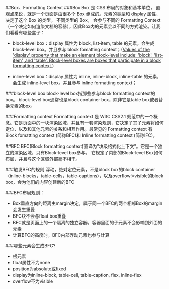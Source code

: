 ##Box、Formatting Context
###Box
Box 是 CSS 布局的对象和基本单位， 直观点来说，就是一个页面是由很多个 Box 组成的。元素的类型和 display 属性，决定了这个 Box 的类型。 不同类型的 Box， 会参与不同的 Formatting Context（一个决定如何渲染文档的容器），因此Box内的元素会以不同的方式渲染。让我们看看有哪些盒子：

- block-level box：display 属性为 block, list-item, table 的元素，会生成 block-level box。并且参与 block fomatting context；([Values of the 'display' property that make an element block-level include: 'block', 'list-item', and 'table'. Block-level boxes are boxes that participate in a block formatting context.](http://http://dev.w3.org/csswg/css2/visuren.html#block-level))

- inline-level box：display 属性为 inline, inline-block, inline-table 的元素，会生成 inline-level box。并且参与 inline formatting context；

###block-level box
block-level box指那些参与block formatting context的box。
block-level box通常也是block container box，除非它是table box或者替换元素的box。

###Formatting context
Formatting context 是 W3C CSS2.1 规范中的一个概念。它是页面中的一块渲染区域，并且有一套渲染规则，它决定了其子元素将如何定位，以及和其他元素的关系和相互作用。最常见的 Formatting context 有 Block fomatting context (简称BFC)和 Inline formatting context (简称IFC)。

##BFC
BFC(Block formatting context)直译为"块级格式化上下文"。它是一个独立的渲染区域，只有Block-level box参与， 它规定了内部的Block-level Box如何布局，并且与这个区域外部毫不相干。

###触发BFC的规则
浮动，绝对定位元素，不是block box的block container（inline-blocks，table-cells，table-captions），以及overflow!=visible的block box，会为他们的内容创建新的BFC

###BFC布局规则：

- Box垂直方向的距离由margin决定。属于同一个BFC的两个相邻Box的margin会发生重叠
- BFC块不会与float box重叠
- BFC就是页面上的一个隔离的独立容器，容器里面的子元素不会影响到外面的元素
- 计算BFC的高度时，BFC内部浮动元素也参与计算

###哪些元素会生成BFC?

- 根元素
- float属性不为none
- position为absolute或fixed
- display为inline-block, table-cell, table-caption, flex, inline-flex
- overflow不为visible